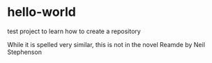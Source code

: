 # hello-world
test project to learn how to create a repository

While it is spelled very similar, this is not in the novel Reamde by Neil Stephenson
